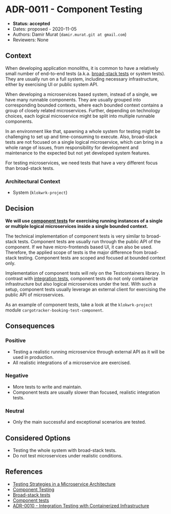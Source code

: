 # ADR-0011 - Component Testing
* **Status: accepted**
* Dates: proposed - 2020-11-05
* Authors: Damir Murat (`damir.murat.git at gmail.com`)
* Reviewers: None

## Context
When developing application monoliths, it is common to have a relatively small number of end-to-end tests (a.k.a. [broad-stack tests](https://martinfowler.com/bliki/BroadStackTest.html) or system
tests). They are usually run on a full system, including necessary infrastructure, either by exercising UI or public system API.

When developing a microservices based system, instead of a single, we have many runnable components. They are usually grouped into corresponding bounded contexts, where each bounded context
contains a group of closely related microservices. Further, depending on technology choices, each logical microservice might be split into multiple runnable components.

In an environment like that, spawning a whole system for testing might be challenging to set up and time-consuming to execute. Also, broad-stack tests are not focused on a single logical
microservice, which can bring in a whole range of issues, from responsibility for development and maintenance to the expected but not yet developed system features.

For testing microservices, we need tests that have a very different focus than broad-stack tests.

### Architectural Context
* System (`klokwrk-project`)

## Decision
**We will use [component tests](https://martinfowler.com/bliki/ComponentTest.html) for exercising running instances of a single or multiple logical microservices inside a single bounded context.**

The technical implementation of component tests is very similar to broad-stack tests. Component tests are usually run through the public API of the component. If we have micro-frontends based UI,
it can also be used. Therefore, the applied scope of tests is the major difference from broad-stack testing. Component tests are scoped and focused at bounded context only.

Implementation of component tests will rely on the Testcontainers library. In contrast with [integration tests](0010-integration-testing-with-containerized-infrastructure.md), component tests do not
only containerize infrastructure but also logical microservices under the test. With such a setup, component tests usually leverage an external client for exercising the public API of microservices.

As an example of component tests, take a look at the `klokwrk-project` module `cargotracker-booking-test-component`.

## Consequences
### Positive
* Testing a realistic running microservice through external API as it will be used in production.
* All realistic integrations of a microservice are exercised.

### Negative
* More tests to write and maintain.
* Component tests are usually slower than focused, realistic integration tests.

### Neutral
* Only the main successful and exceptional scenarios are tested.

## Considered Options
* Testing the whole system with broad-stack tests.
* Do not test microservices under realistic conditions.

## References
* [Testing Strategies in a Microservice Architecture](https://martinfowler.com/articles/microservice-testing/)
* [Component Testing](https://martinfowler.com/articles/microservice-testing/#testing-component-introduction)
* [Broad-stack tests](https://martinfowler.com/bliki/BroadStackTest.html)
* [Component tests](https://martinfowler.com/bliki/ComponentTest.html)
* [ADR-0010 - Integration Testing with Containerized Infrastructure](0010-integration-testing-with-containerized-infrastructure.md)
